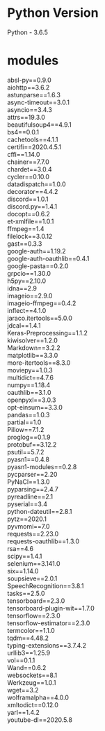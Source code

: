 # Python Version  
Python - 3.6.5

# modules  
absl-py==0.9.0  
aiohttp==3.6.2  
astunparse==1.6.3  
async-timeout==3.0.1  
asyncio==3.4.3  
attrs==19.3.0  
beautifulsoup4==4.9.1  
bs4==0.0.1  
cachetools==4.1.1  
certifi==2020.4.5.1  
cffi==1.14.0  
chainer==7.7.0  
chardet==3.0.4  
cycler==0.10.0  
datadispatch==1.0.0  
decorator==4.4.2  
discord==1.0.1  
discord.py==1.4.1  
docopt==0.6.2  
et-xmlfile==1.0.1  
ffmpeg==1.4  
filelock==3.0.12  
gast==0.3.3  
google-auth==1.19.2  
google-auth-oauthlib==0.4.1  
google-pasta==0.2.0  
grpcio==1.30.0  
h5py==2.10.0  
idna==2.9  
imageio==2.9.0  
imageio-ffmpeg==0.4.2  
inflect==4.1.0  
jaraco.itertools==5.0.0  
jdcal==1.4.1  
Keras-Preprocessing==1.1.2  
kiwisolver==1.2.0  
Markdown==3.2.2  
matplotlib==3.3.0  
more-itertools==8.3.0  
moviepy==1.0.3  
multidict==4.7.6  
numpy==1.18.4  
oauthlib==3.1.0  
openpyxl==3.0.3  
opt-einsum==3.3.0  
pandas==1.0.3   
partial==1.0  
Pillow==7.1.2  
proglog==0.1.9  
protobuf==3.12.2  
psutil==5.7.2  
pyasn1==0.4.8  
pyasn1-modules==0.2.8  
pycparser==2.20  
PyNaCl==1.3.0  
pyparsing==2.4.7  
pyreadline==2.1  
pyserial==3.4  
python-dateutil==2.8.1  
pytz==2020.1  
pyvmomi==7.0  
requests==2.23.0  
requests-oauthlib==1.3.0  
rsa==4.6  
scipy==1.4.1  
selenium==3.141.0   
six==1.14.0  
soupsieve==2.0.1  
SpeechRecognition==3.8.1  
tasks==2.5.0  
tensorboard==2.3.0  
tensorboard-plugin-wit==1.7.0  
tensorflow==2.3.0  
tensorflow-estimator==2.3.0  
termcolor==1.1.0  
tqdm==4.48.2  
typing-extensions==3.7.4.2  
urllib3==1.25.9  
vol==0.1.1  
Wand==0.6.2  
websockets==8.1  
Werkzeug==1.0.1  
wget==3.2  
wolframalpha==4.0.0  
xmltodict==0.12.0  
yarl==1.4.2  
youtube-dl==2020.5.8  
